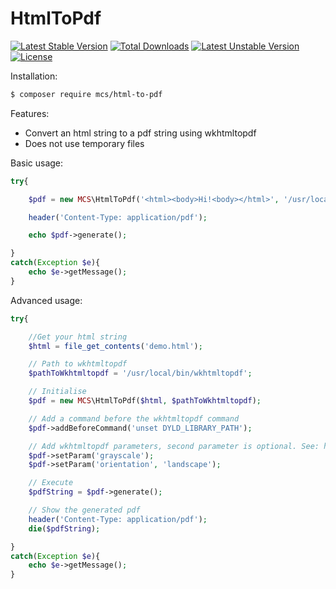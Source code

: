 # HtmlToPdf
[![Latest Stable Version](https://poser.pugx.org/mcs/html-to-pdf/v/stable)](https://packagist.org/packages/mcs/html-to-pdf) [![Total Downloads](https://poser.pugx.org/mcs/html-to-pdf/downloads)](https://packagist.org/packages/mcs/html-to-pdf) [![Latest Unstable Version](https://poser.pugx.org/mcs/html-to-pdf/v/unstable)](https://packagist.org/packages/mcs/html-to-pdf) [![License](https://poser.pugx.org/mcs/html-to-pdf/license)](https://packagist.org/packages/mcs/html-to-pdf)

Installation:
```bash
$ composer require mcs/html-to-pdf
```

Features:
 * Convert an html string to a pdf string using wkhtmltopdf
 * Does not use temporary files

Basic usage:

```php
try{

    $pdf = new MCS\HtmlToPdf('<html><body>Hi!<body></html>', '/usr/local/bin/wkhtmltopdf');

    header('Content-Type: application/pdf');

    echo $pdf->generate();

}
catch(Exception $e){
    echo $e->getMessage();
}
```

Advanced usage:

```php
try{

    //Get your html string
    $html = file_get_contents('demo.html');

    // Path to wkhtmltopdf
    $pathToWkhtmltopdf = '/usr/local/bin/wkhtmltopdf';

    // Initialise
    $pdf = new MCS\HtmlToPdf($html, $pathToWkhtmltopdf);

    // Add a command before the wkhtmltopdf command
    $pdf->addBeforeCommand('unset DYLD_LIBRARY_PATH');

    // Add wkhtmltopdf parameters, second parameter is optional. See: http://wkhtmltopdf.org/usage/wkhtmltopdf.txt
    $pdf->setParam('grayscale');
    $pdf->setParam('orientation', 'landscape');

    // Execute
    $pdfString = $pdf->generate();

    // Show the generated pdf
    header('Content-Type: application/pdf');
    die($pdfString);

}
catch(Exception $e){
    echo $e->getMessage();
}
```

